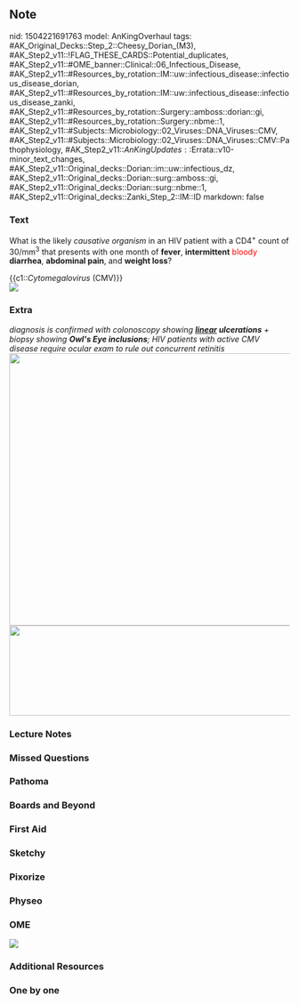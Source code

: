 ## Note
nid: 1504221691763
model: AnKingOverhaul
tags: #AK_Original_Decks::Step_2::Cheesy_Dorian_(M3), #AK_Step2_v11::!FLAG_THESE_CARDS::Potential_duplicates, #AK_Step2_v11::#OME_banner::Clinical::06_Infectious_Disease, #AK_Step2_v11::#Resources_by_rotation::IM::uw::infectious_disease::infectious_disease_dorian, #AK_Step2_v11::#Resources_by_rotation::IM::uw::infectious_disease::infectious_disease_zanki, #AK_Step2_v11::#Resources_by_rotation::Surgery::amboss::dorian::gi, #AK_Step2_v11::#Resources_by_rotation::Surgery::nbme::1, #AK_Step2_v11::#Subjects::Microbiology::02_Viruses::DNA_Viruses::CMV, #AK_Step2_v11::#Subjects::Microbiology::02_Viruses::DNA_Viruses::CMV::Pathophysiology, #AK_Step2_v11::$AnKingUpdates::$Errata::v10-minor_text_changes, #AK_Step2_v11::Original_decks::Dorian::im::uw::infectious_dz, #AK_Step2_v11::Original_decks::Dorian::surg::amboss::gi, #AK_Step2_v11::Original_decks::Dorian::surg::nbme::1, #AK_Step2_v11::Original_decks::Zanki_Step_2::IM::ID
markdown: false

### Text
What is the likely <i>causative organism</i> in an HIV patient with
a CD4<sup>+</sup> count of 30/mm<sup>3</sup> that presents with one
month of <b>fever</b>, <b>intermittent</b> <font color="#FF0000"
style="">bloody</font> <b>diarrhea</b>, <b>abdominal pain</b>, and
<b>weight loss</b>?
<div>
  {{c1::<i>Cytomegalovirus</i> (CMV)}}
</div>
<div><img src="big_58cbadce63b88.jpg"></div>

### Extra
<div>
  <i>diagnosis is confirmed with colonoscopy showing
  <b><u>linear</u> ulcerations</b> + biopsy showing <b>Owl's Eye
  inclusions</b>; HIV patients with active CMV disease require
  ocular exam to rule out concurrent retinitis</i>
</div><img src="diarrhea_1606536512074.png" class="" style=
"height: 490px; width: 545px;"><img src=
"paste-3038590577672193.jpg" class="" style=
"height: 162px; width: 545px;">

### Lecture Notes


### Missed Questions


### Pathoma


### Boards and Beyond


### First Aid


### Sketchy


### Pixorize


### Physeo


### OME
<div class="ome-widget">
  <a href=
  "https://onlinemeded.org/spa/infectious-disease?ref=anki"><img src="_OME_AnkiFlashcards_Topic_1.png"></a>
</div>

### Additional Resources


### One by one

